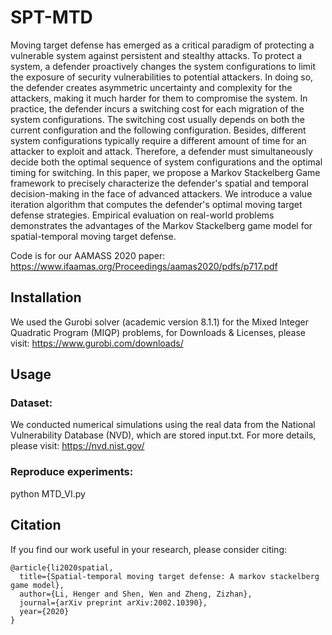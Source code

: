 # SPT-MTD
Moving target defense has emerged as a critical paradigm of protecting a vulnerable system against persistent and stealthy attacks. To protect a system,  a defender proactively changes the system configurations to limit the exposure of security vulnerabilities to potential attackers. In doing so, the defender creates asymmetric uncertainty and complexity for the attackers, making it much harder for them to compromise the system. In practice, the defender incurs a switching cost for each migration of the system configurations. The switching cost usually depends on both the current configuration and the following configuration. Besides,  different system configurations typically require a different amount of time for an attacker to exploit and attack. Therefore, a defender must simultaneously decide both the optimal sequence of system configurations and the optimal timing for switching. In this paper, we propose a Markov Stackelberg Game framework to precisely characterize the defender's spatial and temporal decision-making in the face of advanced attackers. We introduce a value iteration algorithm that computes the defender's optimal moving target defense strategies. Empirical evaluation on real-world problems demonstrates the advantages of the Markov Stackelberg game model for spatial-temporal moving target defense.

Code is for our AAMASS 2020 paper: https://www.ifaamas.org/Proceedings/aamas2020/pdfs/p717.pdf

## Installation
We used the Gurobi solver (academic version 8.1.1) for the Mixed Integer Quadratic Program (MIQP) problems, for Downloads & Licenses, please visit: https://www.gurobi.com/downloads/

## Usage
### Dataset:
We conducted numerical simulations using the real data from the National Vulnerability Database (NVD), which are stored input.txt. For more details, please visit: https://nvd.nist.gov/

### Reproduce experiments:
python MTD_VI.py

## Citation
If you find our work useful in your research, please consider citing:
```
@article{li2020spatial,
  title={Spatial-temporal moving target defense: A markov stackelberg game model},
  author={Li, Henger and Shen, Wen and Zheng, Zizhan},
  journal={arXiv preprint arXiv:2002.10390},
  year={2020}
}
